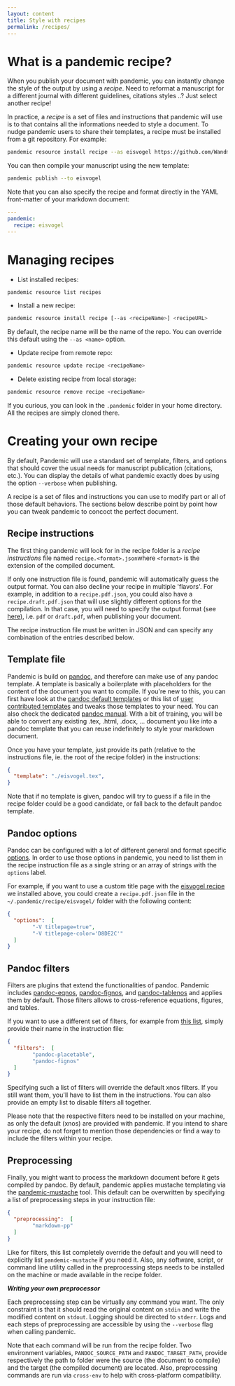 ```yaml
---
layout: content
title: Style with recipes
permalink: /recipes/
---
```


# What is a pandemic recipe?

When you publish your document with pandemic, you can instantly change the  style of the output by using a _recipe_. Need to reformat a manuscript for a different journal with different guidelines, citations styles ..? Just select another recipe!

In practice, a _recipe_ is a set of files and instructions that pandemic will use is to that contains all the informations needed to style a document. To nudge pandemic users to share their templates, a recipe must be installed from a git repository. For example:

```bash
pandemic resource install recipe --as eisvogel https://github.com/Wandmalfarbe/pandoc-latex-template
```

You can then compile your manuscript using the new template:

```bash
pandemic publish --to eisvogel
```

Note that you can also specify the recipe and format directly in the YAML front-matter of your markdown document:

```yaml
---
pandemic:
  recipe: eisvogel
---
```

# Managing recipes

- List installed recipes:

```bash
pandemic resource list recipes
```

- Install a new recipe:

```bash
pandemic resource install recipe [--as <recipeName>] <recipeURL>
```

By default, the recipe name will be the name of the repo. You can override this default using the `--as <name>` option.

- Update recipe from remote repo:

```bash
pandemic resource update recipe <recipeName>
```

- Delete existing recipe from local storage:

```bash
pandemic resource remove recipe <recipeName>
```

If you curious, you can look in the `.pandemic` folder in your home directory. All the recipes are simply cloned there.

# Creating your own recipe

By default, Pandemic will use a standard set of template, filters, and options that should cover the usual needs for manuscript publication (citations, etc.). You can display the details of what pandemic exactly does by using the option `--verbose` when publishing.

A recipe is a set of files and instructions you can use to modify part or all of those default behaviors. The sections below describe point by point how you can tweak pandemic to concoct the perfect document.

## Recipe instructions

The first thing pandemic will look for in the recipe folder is a _recipe instructions_ file named `recipe.<format>.json`where `<format>` is the extension of the compiled document.

If only one instruction file is found, pandemic will automatically guess the output format. You can also decline your recipe in multiple 'flavors'. For example, in addition to a `recipe.pdf.json`, you could also have a `recipe.draft.pdf.json` that will use slightly different options for the compilation. In that case, you will need to specify the output format (see [here]({{site.baseurl}}/tutorial/#output-format)), i.e. `pdf` or `draft.pdf`, when publishing your document.

The recipe instruction file must be written in JSON and can specify any combination of the entries described below.

## Template file

Pandemic is build on [pandoc](https://pandoc.org), and therefore can make use of any pandoc template.
A template is basically a boilerplate with placeholders for the content of the document you want to compile.
If you're new to this, you can first have look at the [pandoc default templates](https://github.com/jgm/pandoc-templates) or this list of [user contributed templates](https://github.com/jgm/pandoc-templates) and tweaks those templates to your need.
You can also check the dedicated [pandoc manual](https://pandoc.org/MANUAL.html#templates).
With a bit of training, you will be able to convert any existing .tex, .html, .docx, ... document you like into a pandoc template that you can reuse indefinitely to style your markdown document.

Once you have your template, just provide its path (relative to the instructions file, ie. the root of the recipe folder) in the instructions:

```json
{
  "template": "./eisvogel.tex",
}
```

Note that if no template is given, pandoc will try to guess if a file in the recipe folder could be a good candidate, or fall back to the default pandoc template.



## Pandoc options

Pandoc can be configured with a lot of different general and format specific [options](https://pandoc.org/MANUAL.html#options). In order to use those options in pandemic, you need to list them in the recipe instruction file as a single string or an array of strings with the `options` label.

For example, if you want to use a custom title page with the [eisvogel recipe](https://github.com/Wandmalfarbe/pandoc-latex-template) we installed above, you could create a `recipe.pdf.json` file in the `~/.pandemic/recipe/eisvogel/` folder with the following content:

```json
{
  "options":  [
        "-V titlepage=true",
        "-V titlepage-color='D8DE2C'"
  ]
}
```

## Pandoc filters

Filters are plugins that extend the functionalities of pandoc. Pandemic includes [pandoc-eqnos](https://github.com/tomduck/pandoc-eqnos), [pandoc-fignos](https://github.com/tomduck/pandoc-fignos), and [pandoc-tablenos](https://github.com/tomduck/pandoc-tablenos) and applies them by default. Those filters allows to cross-reference equations, figures, and tables.

If you want to use a different set of filters, for example from [this list](https://github.com/jgm/pandoc/wiki/Pandoc-Filters), simply provide their name in the instruction file:

```json
{
  "filters":  [
        "pandoc-placetable",
        "pandoc-fignos"
  ]
}
```

Specifying such a list of filters will override the default xnos filters. If you still want them, you'll have to list them in the instructions. You can also provide an empty list to disable filters all together.

Please note that the respective filters need to be installed on your machine, as only the default (xnos) are provided with pandemic. If you intend to share your recipe, do not forget to mention those dependencies or find a way to include the filters within your recipe.

## Preprocessing

Finally, you might want to process the markdown document before it gets compiled by pandoc. By default, pandemic applies mustache templating via the [pandemic-mustache](https://www.npmjs.com/package/pandemic-mustache) tool.
This default can be overwritten by specifying a list of preprocessing steps in your instruction file:

```json
{
  "preprocessing":  [
        "markdown-pp"
  ]
}
```

Like for filters, this list completely override the default and you will need to explicitly list `pandemic-mustache` if you need it. Also, any software, script, or command line utility called in the preprocessing steps needs to be installed on the machine or made available in the recipe folder.

**_Writing your own preprocessor_**

Each preprocessing step can be virtually any command you want. The only constraint is that it should read the original content on `stdin` and write the modified content on `stdout`. Logging should be directed to `stderr`. Logs and each steps of preprocessing are accessible by using the `--verbose` flag when calling pandemic.

Note that each command will be run from the recipe folder. Two environment variables, `PANDOC_SOURCE_PATH` and `PANDOC_TARGET_PATH`, provide respectively the path to folder were the source (the document to compile) and the target (the compiled document) are located. Also, preprocessing commands are run via `cross-env` to help with cross-platform compatibility.
